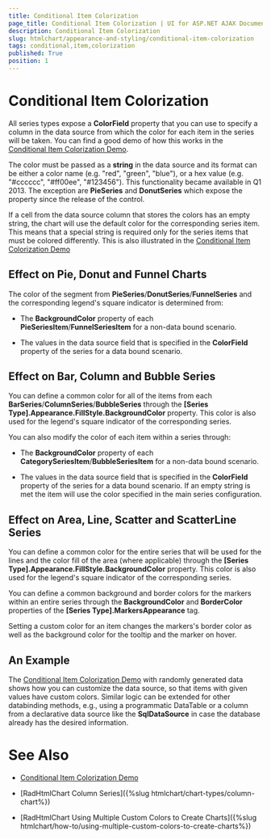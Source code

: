 ```yaml
---
title: Conditional Item Colorization
page_title: Conditional Item Colorization | UI for ASP.NET AJAX Documentation
description: Conditional Item Colorization
slug: htmlchart/appearance-and-styling/conditional-item-colorization
tags: conditional,item,colorization
published: True
position: 1
---
```


# Conditional Item Colorization



All series types expose a __ColorField__ property that you can use to specify a column in the data source from which the color for each item in the series will be taken. You can find a good demo of how this works in the [Conditional Item Colorization Demo](http://demos.telerik.com/aspnet-ajax/htmlchart/examples/functionality/custombarcolor/defaultcs.aspx).

The color must be passed as a __string__ in the data source and its format can be either a color name (e.g. "red", "green", "blue"), or a hex value (e.g. "#cccccc", "#ff00ee", "#123456"). This functionality became available in Q1 2013. The exception are __PieSeries__ and __DonutSeries__ which expose the property since the release of the control.

If a cell from the data source column that stores the colors has an empty string, the chart will use the default color for the corresponding series item. This means that a special string is required only for the series items that must be colored differently. This is also illustrated in the [Conditional Item Colorization Demo](http://demos.telerik.com/aspnet-ajax/htmlchart/examples/functionality/custombarcolor/defaultcs.aspx)

## Effect on Pie, Donut and Funnel Charts

The color of the segment from __PieSeries__/__DonutSeries__/__FunnelSeries__ and the corresponding legend's square indicator is determined from:

* The __BackgroundColor__ property of each __PieSeriesItem__/__FunnelSeriesItem__ for a non-data bound scenario.

* The values in the data source field that is specified in the __ColorField__ property of the series for a data bound scenario.

## Effect on Bar, Column and Bubble Series

You can define a common color for all of the items from each __BarSeries__/__ColumnSeries__/__BubbleSeries__ through the __[Series Type].Appearance.FillStyle.BackgroundColor__ property. This color is also used for the legend's square indicator of the corresponding series.

You can also modify the color of each item within a series through:

* The __BackgroundColor__ property of each __CategorySeriesItem__/__BubbleSeriesItem__ for a non-data bound scenario.

* The values in the data source field that is specified in the __ColorField__ property of the series for a data bound scenario. If an empty string is met the item will use the color specified in the main series configuration.

## Effect on Area, Line, Scatter and ScatterLine Series

You can define a common color for the entire series that will be used for the lines and the color fill of the area (where applicable) through the __[Series Type].Appearance.FillStyle.BackgroundColor__ property. This color is also used for the legend's square indicator of the corresponding series.

You can define a common background and border colors for the markers within an entire series through the __BackgroundColor__ and __BorderColor__ properties of the __[Series Type].MarkersAppearance__ tag.

Setting a custom color for an item changes the markers's border color as well as the background color for the tooltip and the marker on hover.

## An Example

The [Conditional Item Colorization Demo](http://demos.telerik.com/aspnet-ajax/htmlchart/examples/functionality/custombarcolor/defaultcs.aspx) with randomly generated data shows how you can customize the data source, so that items with given values have custom colors. Similar logic can be extended for other databinding methods, e.g., using a programmatic DataTable or a column from a declarative data source like the __SqlDataSource__ in case the database already has the desired information.

# See Also

 * [Conditional Item Colorization Demo](http://demos.telerik.com/aspnet-ajax/htmlchart/examples/functionality/custombarcolor/defaultcs.aspx)

 * [RadHtmlChart Column Series]({%slug htmlchart/chart-types/column-chart%})

 * [RadHtmlChart Using Multiple Custom Colors to Create Charts]({%slug htmlchart/how-to/using-multiple-custom-colors-to-create-charts%})

